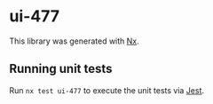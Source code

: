 # ui-477

This library was generated with [Nx](https://nx.dev).

## Running unit tests

Run `nx test ui-477` to execute the unit tests via [Jest](https://jestjs.io).

